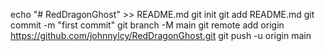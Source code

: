 echo "# RedDragonGhost" >> README.md
git init
git add README.md
git commit -m "first commit"
git branch -M main
git remote add origin https://github.com/johnnylcy/RedDragonGhost.git
git push -u origin main
